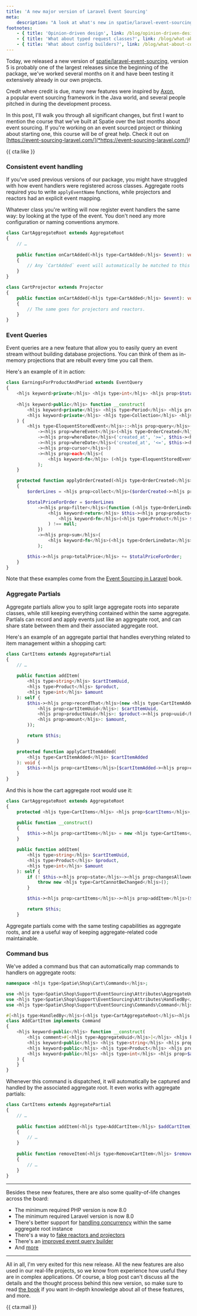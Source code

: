 ```yaml
---
title: 'A new major version of Laravel Event Sourcing'
meta:
    description: "A look at what's new in spatie/laravel-event-sourcing"
footnotes:
    - { title: 'Opinion-driven design', link: /blog/opinion-driven-design }
    - { title: 'What about typed request classes?', link: /blog/what-about-request-classes }
    - { title: 'What about config builders?', link: /blog/what-about-config-builders }
---
```


Today, we released a new version of [spatie/laravel-event-sourcing](*https://github.com/spatie/laravel-event-sourcing), version 5 is probably one of the largest releases since the beginning of the package, we've worked several months on it and have been testing it extensively already in our own projects.

Credit where credit is due, many new features were inspired by [Axon](*https://docs.axoniq.io/reference-guide/),  
a popular event sourcing framework in the Java world, and several people pitched in during the development process.

In this post, I'll walk you through all significant changes, but first I want to mention the course that we've built at Spatie over the last months about event sourcing. If you're working on an event sourced project or thinking about starting one, this course will be of great help. Check it out on [https://event-sourcing-laravel.com/](*https://event-sourcing-laravel.com/)!

{{ cta:like }}

### Consistent event handling

If you've used previous versions of our package, you might have struggled with how event handlers were registered across classes. Aggregate roots required you to write `applyEventName` functions, while projectors and reactors had an explicit event mapping. 

Whatever class you're writing will now register event handlers the same way: by looking at the type of the event. You don't need any more configuration or naming conventions anymore. 

```php
class CartAggregateRoot extends AggregateRoot
{
    // …
    
    public function onCartAdded(<hljs type>CartAdded</hljs> $event): void
    {
        // Any `CartAdded` event will automatically be matched to this handler
    }
}
```
```php
class CartProjector extends Projector
{
    public function onCartAdded(<hljs type>CartAdded</hljs> $event): void
    {
        // The same goes for projectors and reactors.
    }
}
```

### Event Queries

Event queries are a new feature that allow you to easily query an event stream without building database projections. You can think of them as in-memory projections that are rebuilt every time you call them. 

Here's an example of it in action:

```php
class EarningsForProductAndPeriod extends EventQuery
{
    <hljs keyword>private</hljs> <hljs type>int</hljs> <hljs prop>$totalPrice</hljs> = 0;
    
    <hljs keyword>public</hljs> function __construct(
        <hljs keyword>private</hljs> <hljs type>Period</hljs> <hljs prop>$period</hljs>,
        <hljs keyword>private</hljs> <hljs type>Collection</hljs> <hljs prop>$products</hljs>
    ) {
        <hljs type>EloquentStoredEvent</hljs>::<hljs prop>query</hljs>()
            -><hljs prop>whereEvent</hljs>(<hljs type>OrderCreated</hljs>::class)
            -><hljs prop>whereDate</hljs>('created_at', '>=', $this-><hljs prop>period</hljs>-><hljs prop>getStart</hljs>())
            -><hljs prop>whereDate</hljs>('created_at', '<=', $this-><hljs prop>period</hljs>-><hljs prop>getEnd</hljs>())
            -><hljs prop>cursor</hljs>()
            -><hljs prop>each</hljs>(
                <hljs keyword>fn</hljs> (<hljs type>EloquentStoredEvent</hljs> $event) => $this-><hljs prop>apply</hljs>($event)
            );
    }

    protected function applyOrderCreated(<hljs type>OrderCreated</hljs> $orderCreated): void 
    {
        $orderLines = <hljs prop>collect</hljs>($orderCreated-><hljs prop>orderData</hljs>-><hljs prop>orderLineData</hljs>);

        $totalPriceForOrder = $orderLines
            -><hljs prop>filter</hljs>(function (<hljs type>OrderLineData</hljs> $orderLineData) {
                <hljs keyword>return</hljs> $this-><hljs prop>products</hljs>-><hljs prop>first</hljs>(
                    <hljs keyword>fn</hljs>(<hljs type>Product</hljs> $product) => $orderLineData-><hljs prop>productEquals</hljs>($product)
                ) !== null;
            })
            -><hljs prop>sum</hljs>(
                <hljs keyword>fn</hljs>(<hljs type>OrderLineData</hljs> $orderLineData) => $orderLineData-><hljs prop>totalPriceIncludingVat</hljs>
            );

        $this-><hljs prop>totalPrice</hljs> += $totalPriceForOrder;
    }
}
```

Note that these examples come from the [Event Sourcing in Laravel](*https://event-sourcing-laravel.com/) book.

### Aggregate Partials

Aggregate partials allow you to split large aggregate roots into separate classes, while still keeping everything contained within the same aggregate. Partials can record and apply events just like an aggregate root, and can share state between them and their associated aggregate root.

Here's an example of an aggregate partial that handles everything related to item management within a shopping cart:

```php
class CartItems extends AggregatePartial
{
    // …
    
    public function addItem(
        <hljs type>string</hljs> $cartItemUuid, 
        <hljs type>Product</hljs> $product, 
        <hljs type>int</hljs> $amount
    ): self {
        $this-><hljs prop>recordThat</hljs>(new <hljs type>CartItemAdded</hljs>(
            <hljs prop>cartItemUuid</hljs>: $cartItemUuid,
            <hljs prop>productUuid</hljs>: $product-><hljs prop>uuid</hljs>,
            <hljs prop>amount</hljs>: $amount,
        ));

        return $this;
    }

    protected function applyCartItemAdded(
        <hljs type>CartItemAdded</hljs> $cartItemAdded
    ): void {
        $this-><hljs prop>cartItems</hljs>[$cartItemAdded-><hljs prop>cartItemUuid</hljs>] = null;
    }
}
```

And this is how the cart aggregate root would use it:

```php
class CartAggregateRoot extends AggregateRoot
{
    protected <hljs type>CartItems</hljs> <hljs prop>$cartItems</hljs>;

    public function __construct()
    {
        $this-><hljs prop>cartItems</hljs> = new <hljs type>CartItems</hljs>($this);
    }

    public function addItem(
        <hljs type>string</hljs> $cartItemUuid,
        <hljs type>Product</hljs> $product,
        <hljs type>int</hljs> $amount
    ): self {
        if (! $this-><hljs prop>state</hljs>-><hljs prop>changesAllowed</hljs>()) {
            throw new <hljs type>CartCannotBeChanged</hljs>();
        }

        $this-><hljs prop>cartItems</hljs>-><hljs prop>addItem</hljs>($cartItemUuid, $product, $amount);

        return $this;
    }
```

Aggregate partials come with the same testing capabilities as aggregate roots, and are a useful way of keeping aggregate-related code maintainable.

### Command bus

We've added a command bus that can automatically map commands to handlers on aggregate roots:

```php
namespace <hljs type>Spatie\Shop\Cart\Commands</hljs>;

use <hljs type>Spatie\Shop\Support\EventSourcing\Attributes\AggregateUuid</hljs>;
use <hljs type>Spatie\Shop\Support\EventSourcing\Attributes\HandledBy</hljs>;
use <hljs type>Spatie\Shop\Support\EventSourcing\Commands\Command</hljs>;

#[<hljs type>HandledBy</hljs>(<hljs type>CartAggregateRoot</hljs><hljs text>::class</hljs>)]
class AddCartItem implements Command
{
    <hljs keyword>public</hljs> function __construct(
        <hljs comment>#[<hljs type>AggregateUuid</hljs>]</hljs> <hljs keyword>public</hljs> <hljs type>string</hljs> <hljs prop>$cartUuid</hljs>,
        <hljs keyword>public</hljs> <hljs type>string</hljs> <hljs prop>$cartItemUuid</hljs>,
        <hljs keyword>public</hljs> <hljs type>Product</hljs> <hljs prop>$product</hljs>,
        <hljs keyword>public</hljs> <hljs type>int</hljs> <hljs prop>$amount</hljs>,
    ) {
    }
}
```

Whenever this command is dispatched, it will automatically be captured and handled by the associated aggregate root. It even works with aggregate partials:

```php
class CartItems extends AggregatePartial
{
    // …
    
    public function addItem(<hljs type>AddCartItem</hljs> $addCartItem): self
    {
        // …
    }
    
    public function removeItem(<hljs type>RemoveCartItem</hljs> $removeCartItem): self
    {
        // …
    }
}    
```

---

Besides these new features, there are also some quality-of-life changes across the board:

- The minimum required PHP version is now 8.0
- The minimum required Laravel version is now 8.0
- There's better support for [handling concurrency](*https://github.com/spatie/laravel-event-sourcing/discussions/214) within the same aggregate root instance
- There's a way to [fake reactors and projectors](*https://github.com/spatie/laravel-event-sourcing/discussions/181)
- There's an [improved event query builder](*https://github.com/spatie/laravel-event-sourcing/blob/main/src/StoredEvents/Models/EloquentStoredEventQueryBuilder.php)
- And [more](*https://github.com/spatie/laravel-event-sourcing/blob/v5/CHANGELOG.md)

---

All in all, I'm very exited for this new release. All the new features are also used in our real-life projects, so we know from experience how useful they are in complex applications. Of course, a blog post can't discuss all the details and the thought process behind this new version, so make sure to read [the book](*https://event-sourcing-laravel.com/) if you want in-depth knowledge about all of these features, and more.

{{ cta:mail }}
